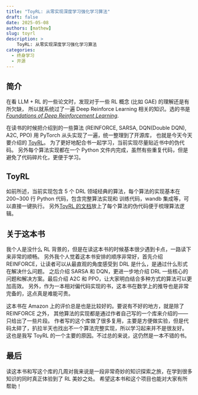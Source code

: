 ```yaml
---
title: "ToyRL: 从零实现深度学习强化学习算法"
draft: false
date: 2025-05-08
authors: [mathew]
slug: toyrl
description: >
    ToyRL: 从零实现深度学习强化学习算法
categories:
  - 终身学习
  - 开源
---
```


## 简介

在看 LLM + RL 的一些论文时，发现对于一些 RL 概念 (比如 GAE) 的理解还是有所欠缺，
所以就系统过了一遍 Deep Reinforce Learning 相关的知识。选的书是
[*Foundations of Deep Reinforcement Learning*](https://slm-lab.gitbook.io/slm-lab/publications-and-talks/instruction-for-the-book-+-intro-to-rl-section).

在读书的时候把介绍到的一些算法 (REINFORCE, SARSA, DQN(Double DQN), A2C, PPO) 用 PyTorch 从头实现了一遍，统一整理到了开源库，
也就是今天今天要介绍的 [ToyRL](https://github.com/ai-glimpse/toyrl)。
为了更好地配合书一起学习，当前实现尽量贴近书中的伪代码。
另外每个算法实现都在一个 Python 文件内完成，虽然有些重复代码，但是避免了代码碎片化，更便于学习。

<!-- more -->

## ToyRL

如前所述，当前实现包含 5 个 DRL 领域经典的算法，每个算法的实现基本在 200~300 行 Python 代码，包含完整算法实现和
训练代码，wandb 集成等，可以直接一键执行。
另外[ToyRL 的文档](https://ai-glimpse.github.io/toyrl/algorithms/reinforce/)放上了每个算法的伪代码便于梳理算法逻辑。


## 关于这本书

我个人是没什么 RL 背景的，但是在读这本书的时候基本很少遇到卡点，一路读下来非常的顺畅。
另外我个人觉着这本书安排的顺序非常好，首先介绍 REINFORCE，让读者可以从最直观的角度感受到 DRL 是什么，是通过什么形式在解决什么问题。
之后介绍 SARSA 和 DQN，更进一步地介绍 DRL 一些核心的问题和解决方案。最后介绍 A2C 和 PPO，让大家明白结合多种方式的算法可以更加高效。
另外，作为一本相对偏代码实现的书，这本书在数学上的推导也是非常完备的，这点真是难能可贵。

这本书在 Amazon 上的评价总是也是比较好的。要说有不好的地方，就是除了 REINFORCE 之外，
其他算法的实现都是通过作者自己写的一个库来介绍的——只给出了一些片段。
作者写的这个库做了很多复用，主要是方便做实验，但是代码太碎了，扒拉半天也找出不一个算法完整实现，所以学习起来并不是很友好。
这也是我写 ToyRL 的一个主要的原因。不过总的来说，这仍然是一本不错的书。


## 最后

读这本书和写这个库的几周对我来说是一段非常奇妙的知识探索之旅，在学到很多知识的同时真正体验到了 RL 美妙之处。
希望这本书和这个项目也能对大家有所帮助！






